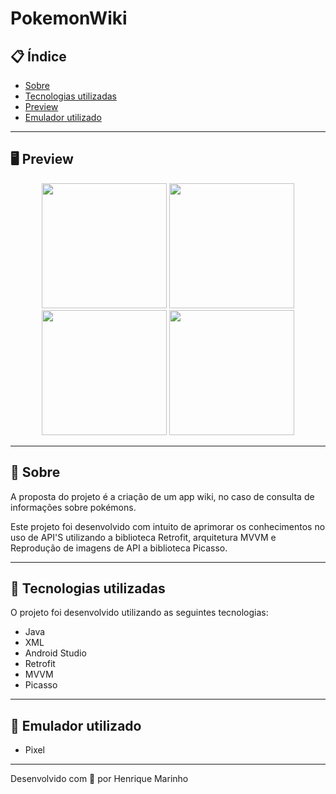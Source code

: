# PokemonWiki

<div align="center">
</div>

## 📋 Índice

- [Sobre](#-Sobre)
- [Tecnologias utilizadas](#-Tecnologias-utilizadas)
- [Preview](#-Preview)
- [Emulador utilizado](#-Emulador-utilizado)

---

## 🖥 Preview 

<div align="center">
  
   <img src="https://user-images.githubusercontent.com/69311308/164037684-e75230d3-8df5-437d-8325-3907ff7701e1.png" width="200">
   <img src="https://user-images.githubusercontent.com/69311308/164037693-a092e8f1-67d5-4e22-a5df-6d242f656db7.png" width="200">
   <img src="https://user-images.githubusercontent.com/69311308/164037703-5939e358-71b2-43fc-b427-134e0e298b37.png" width="200">
   <img src="https://user-images.githubusercontent.com/69311308/164037710-d3651fcb-c7ed-4e76-bc26-16be78769209.png" width="200">
  
</div>

---

## 📖 Sobre 

A proposta do projeto é a criação de um app wiki, no caso de consulta de informações sobre pokémons.
  
Este projeto foi desenvolvido com intuito de aprimorar os conhecimentos no uso de API'S utilizando a biblioteca Retrofit, arquitetura MVVM e Reprodução de imagens de API a biblioteca Picasso.

--- 

## 🚀 Tecnologias utilizadas

O projeto foi desenvolvido utilizando as seguintes tecnologias:

- Java
- XML
- Android Studio
- Retrofit
- MVVM
- Picasso

---
## 📱 Emulador utilizado

  - Pixel
---

Desenvolvido com 💜 por Henrique Marinho











